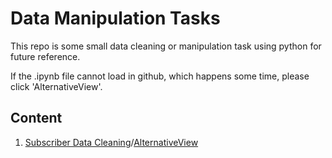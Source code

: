 # Data Manipulation Tasks
This repo is some small data cleaning or manipulation task using python for future reference.

If the .ipynb file cannot load in github, which happens some time, please click 'AlternativeView'.

## Content
1. [Subscriber Data Cleaning](https://github.com/Yuzhouboat/Data_Manipulation_Examples/blob/master/SubscriberData/SubscriberDataCleaning.ipynb)/[AlternativeView](https://nbviewer.jupyter.org/github/Yuzhouboat/Data_Manipulation_Examples/blob/master/SubscriberData/SubscriberDataCleaning.ipynb)